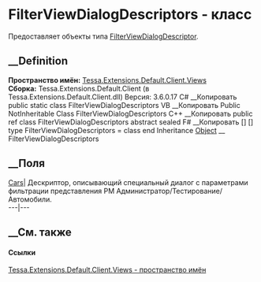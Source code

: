 # FilterViewDialogDescriptors - класс
Предоставляет объекты типа
[FilterViewDialogDescriptor](T_Tessa_Extensions_Default_Client_Views_FilterViewDialogDescriptor.htm).
## __Definition
 **Пространство имён:**
[Tessa.Extensions.Default.Client.Views](N_Tessa_Extensions_Default_Client_Views.htm)  
 **Сборка:** Tessa.Extensions.Default.Client (в
Tessa.Extensions.Default.Client.dll) Версия: 3.6.0.17
C# __Копировать
     public static class FilterViewDialogDescriptors
VB __Копировать
     Public NotInheritable Class FilterViewDialogDescriptors
C++ __Копировать
     public ref class FilterViewDialogDescriptors abstract sealed
F# __Копировать
     [<AbstractClassAttribute>]
    [<SealedAttribute>]
    type FilterViewDialogDescriptors = class end
Inheritance
    [Object](https://learn.microsoft.com/dotnet/api/system.object) __ FilterViewDialogDescriptors
##  __Поля
[Cars](F_Tessa_Extensions_Default_Client_Views_FilterViewDialogDescriptors_Cars.htm)|
Дескриптор, описывающий специальный диалог с параметрами фильтрации
представления РМ Администратор/Тестирование/Автомобили.  
---|---  
## __См. также
#### Ссылки
[Tessa.Extensions.Default.Client.Views - пространство
имён](N_Tessa_Extensions_Default_Client_Views.htm)
